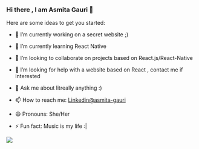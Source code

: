 ### Hi there , I am Asmita Gauri 👋

<!--
**AsmitaGauri/AsmitaGauri** is a ✨ _special_ ✨ repository because its `README.md` (this file) appears on your GitHub profile.-->

Here are some ideas to get you started:

- 🔭 I’m currently working on a secret website ;)
- 🌱 I’m currently learning React Native
- 👯 I’m looking to collaborate on projects based on React.js/React-Native
- 🤔 I’m looking for help with a website based on React , contact me if interested 
- 💬 Ask me about litreally anything :)
- 📫 How to reach me: [Linkedin@asmita-gauri](www.linkedin.com/in/asmita-gauri)

- 😄 Pronouns: She/Her
- ⚡ Fun fact: Music is my life :|



<img src="https://github-readme-stats.vercel.app/api?username=AsmitaGauri&&show_icons=true&title_color=ffffff&icon_color=bb2acf&text_color=daf7dc&bg_color=151515"/>
